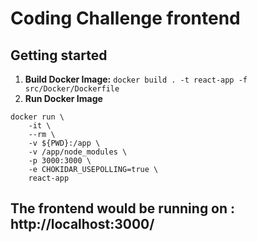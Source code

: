 # Coding Challenge frontend

## Getting started
1. **Build Docker Image:** `docker build . -t react-app -f src/Docker/Dockerfile`
2. **Run Docker Image** 
```
docker run \                                                                       
    -it \
    --rm \
    -v ${PWD}:/app \
    -v /app/node_modules \
    -p 3000:3000 \
    -e CHOKIDAR_USEPOLLING=true \
    react-app
```

## The frontend would be running on : http://localhost:3000/